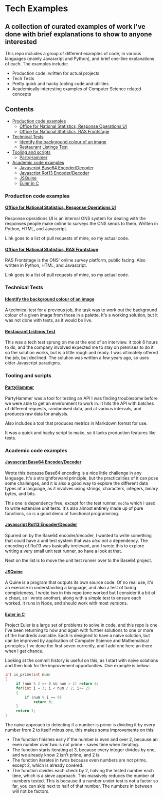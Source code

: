# Tech Examples <!-- omit in toc -->

## A collection of curated examples of work I've done with brief explanations to show to anyone interested <!-- omit in toc -->

This repo includes a group of different examples of code, in various languages (mainly Javascript and Python), and brief one-line explanations of each.  The examples include:

- Production code, written for actual projects
- Tech Tests
- Pretty quick and hacky tooling code and utilities
- Academically interesting examples of Computer Science related concepts

## Contents <!-- omit in toc -->

- [Production code examples](#production-code-examples)
  - [Office for National Statistics, Response Operations UI](#office-for-national-statistics-response-operations-ui)
  - [Office for National Statistics, RAS Frontstage](#office-for-national-statistics-ras-frontstage)
- [Technical Tests](#technical-tests)
  - [Identify the background colour of an image](#identify-the-background-colour-of-an-image)
  - [Restaurant Listings Test](#restaurant-listings-test)
- [Tooling and scripts](#tooling-and-scripts)
  - [PartyHammer](#partyhammer)
- [Academic code examples](#academic-code-examples)
  - [Javascript Base64 Encoder/Decoder](#javascript-base64-encoderdecoder)
  - [Javascript Rot13 Encoder/Decoder](#javascript-rot13-encoderdecoder)
  - [JSQuine](#jsquine)
  - [Euler in C](#euler-in-c)

### Production code examples

#### [Office for National Statistics, Response Operations UI](https://cutt.ly/HwsthGc)

Response operations UI is an internal ONS system for dealing with the responses people make online to surveys the ONS sends to them.  Written in Python, HTML, and Javascript.

Link goes to a list of pull requests of mine, so my actual code.

#### [Office for National Statistics, RAS Frontstage](https://cutt.ly/AwstRgM)

RAS Frontstage is the ONS' online survey platform, public facing.  Also written in Python, HTML, and Javascript.

Link goes to a list of pull requests of mine, so my actual code.

### Technical Tests

#### [Identify the background colour of an image](https://bitbucket.org/seajones/imagecheck/)

A technical test for a previous job, the task was to work out the background colour of a given image from those in a palette.  It's a working solution, but it was not done with tests, as it would be live.

#### [Restaurant Listings Test](https://bitbucket.org/seajones/kukd-tech-test)

This was a tech test sprung on me at the end of an interview.  It took 6 hours to do, and the company involved expected me to stay on premises to do it, so the solution works, but is a little rough and ready.  I was ultimately offered the job, but declined.  The solution was written a few years ago, so uses older Javascript paradigms.

### Tooling and scripts

#### [PartyHammer](https://github.com/owencjones/partyhammer)

PartyHammer was a tool for testing an API I was finding troublesome before we were able to get an environment to work in.  It hits the API with batches of different requests, randomised data, and at various intervals, and produces raw data for analysis.

Also includes a tool that produces metrics in Markdown format for use.

It was a quick and hacky script to make, so it lacks production features like tests.

### Academic code examples

#### [Javascript Base64 Encoder/Decoder](https://github.com/owencjones/jsBase64)

Wrote this because Base64 encoding is a nice little challenge in any language.  It's a straightforward principle, but the practicalities of it can pose some challenges, and it is also a good way to explore the different data types of a language, as it involves using strings, characters, integers, binary bytes, and bits.

This one is dependency free, except for the test runner, `mocha` which I used to write extensive unit tests.  It's also almost entirely made up of pure functions, so is a good demo of functional programming.

#### [Javascript Rot13 Encoder/Decoder](https://github.com/owencjones/jsRot13)

Spurred on by the Base64 encoder/decoder, I wanted to write something that could have a unit test system that was _also_ not a dependency.  The encoding of Rot13 was basically irrelevant, and I wrote this to explore writing a very small unit test runner, so have a look at that.

Next on the list is to move the unit test runner over to the Base64 project.

#### [JSQuine](https://github.com/owencjones/jsquine)

A Quine is a program that outputs its own source code.  Of no real use, it's an exercise in understanding a language, and also a test of turing completeness, I wrote two in this repo (one worked but I consider it a bit of a cheat, so I wrote another), along with a simple test to ensure each worked.  It runs in Node, and should work with most versions.

#### [Euler in C](https://github.com/owencjones/Euler-C)

Project Euler is a large set of problems to solve in code, and this repo is one I've been returning to now and again with further solutions to one or more of the hundreds available.  Each is designed to have a naive solution, but can be improved by application of Computer Science and Mathematical principles.  I've done the first seven currently, and I add one here an there when I get chance.

Looking at the commit history is useful on this, as I start with naive solutions and then look for the improvement opportunities.  One example is below:

```c
int is_prime(int num)
{
     if (num % 2 == 0 && num > 2) return 0;
     for(int i = 3; i < num / 2; i+= 2)
     {
         if (num % i == 0)
             return 0;
     }
     return 1;
}
```

The naive approach to detecting if a number is prime is dividing it by every number from 2 to itself minus one, this makes some improvements on this:

- The function finishes early if the number is even and over 2, because an even number over two is not prime - saves time when iterating.
- The function starts iterating at 3, because every integer divides by one, and we already know 2 isn't prime, and 2 is.
- The function iterates in twos because even numbers are not prime, except 2, which is already covered.
- The function divides each check by 2, halving the tested number each time, which is a sieve approach.  This massively reduces the number of numbers tested.  This is because if a number under test is not a factor so far, you can skip next to half of that number.  The numbers in between will not be factors.
